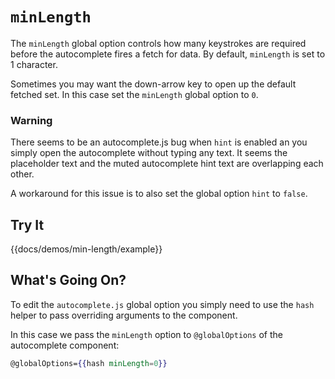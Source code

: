 # `minLength`

The `minLength` global option controls how many keystrokes are required before the autocomplete
fires a fetch for data.  By default, `minLength` is set to 1 character.

Sometimes you may want the down-arrow key to open up the default fetched set.  In this case set the
`minLength` global option to `0`. 

### Warning

There seems to be an autocomplete.js bug when `hint` is enabled an you simply open the autocomplete
without typing any text.  It seems the placeholder text and the muted autocomplete hint text are
overlapping each other.

A workaround for this issue is to also set the global option `hint` to `false`.

## Try It

{{docs/demos/min-length/example}}

## What's Going On?

To edit the `autocomplete.js` global option you simply need to use the `hash` helper to pass overriding
arguments to the component.

In this case we pass the `minLength` option to `@globalOptions` of the autocomplete component:

```handlebars
@globalOptions={{hash minLength=0}}
```
